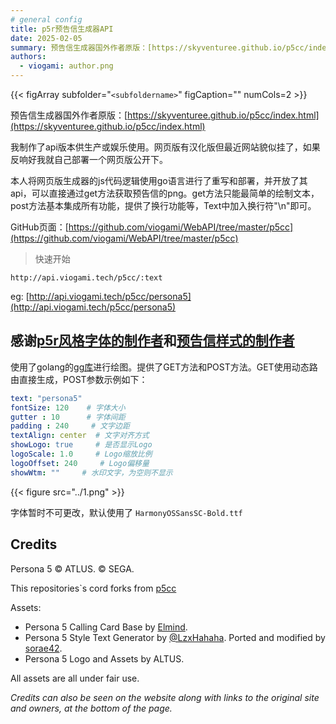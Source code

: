 ```yaml
---
# general config
title: p5r预告信生成器API
date: 2025-02-05
summary: 预告信生成器国外作者原版：[https://skyventuree.github.io/p5cc/index.html](https://skyventuree.github.io/p5cc/index.html).我制作了api版本供生产或娱乐使用。网页版有汉化版但最近网站貌似挂了，如果反响好我就自己部署一个网页版公开下。
authors:
  - viogami: author.png
---
```

{{< figArray subfolder="`<subfoldername>`" figCaption="" numCols=2 >}}

预告信生成器国外作者原版：[https://skyventuree.github.io/p5cc/index.html](https://skyventuree.github.io/p5cc/index.html)

我制作了api版本供生产或娱乐使用。网页版有汉化版但最近网站貌似挂了，如果反响好我就自己部署一个网页版公开下。

本人将网页版生成器的js代码逻辑使用go语言进行了重写和部署，并开放了其api，可以直接通过get方法获取预告信的png。get方法只能最简单的绘制文本，post方法基本集成所有功能，提供了换行功能等，Text中加入换行符"\n"即可。

GitHub页面：[https://github.com/viogami/WebAPI/tree/master/p5cc](https://github.com/viogami/WebAPI/tree/master/p5cc)

> 快速开始

`http://api.viogami.tech/p5cc/:text`

eg:
[http://api.viogami.tech/p5cc/persona5](http://api.viogami.tech/p5cc/persona5)

## 感谢[p5r风格字体的制作者](https://github.com/LzxHahaha)和[预告信样式的制作者](https://github.com/skyventuree)

使用了golang的[gg库](github.com/fogleman/gg)进行绘图。提供了GET方法和POST方法。GET使用动态路由直接生成，POST参数示例如下：

```yaml
text: "persona5"
fontSize: 120    # 字体大小
gutter : 10      # 字体间距
padding : 240     # 文字边距
textAlign: center  # 文字对齐方式
showLogo: true     # 是否显示Logo
logoScale: 1.0     # Logo缩放比例
logoOffset: 240     # Logo偏移量
showWtm: ""     # 水印文字，为空则不显示
```

{{< figure src="../1.png" >}}

字体暂时不可更改，默认使用了 `HarmonyOSSansSC-Bold.ttf`

## Credits

Persona 5 © ATLUS. © SEGA.

This repositories`s cord forks from [p5cc](https://github.com/skyventuree/p5cc)

Assets:

* Persona 5 Calling Card Base by [Elmind](https://www.deviantart.com/elmind).
* Persona 5 Style Text Generator by [@LzxHahaha](https://github.com/LzxHahaha). Ported and modified by [sorae42](https://github.com/sorae42).
* Persona 5 Logo and Assets by ALTUS.

All assets are all under fair use.

*Credits can also be seen on the website along with links to the original site and owners, at the bottom of the page.*
